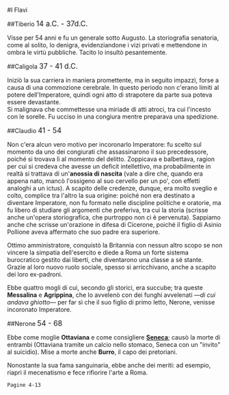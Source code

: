 <head>
	<link rel="stylesheet" href="../Default.css">
	<style>
		body {
		--main-color: green;
		}
	</style>
</head> 

#I Flavi

##Tiberio
<big>14 a.C. - 37d.C.</big>  

Visse per 54 anni e fu un generale sotto Augusto. La storiografia senatoria, come al solito, lo denigra, evidenziandone i vizi privati e mettendone in ombra le virtù pubbliche. Tacito lo insultò pesantemente.

##Caligola
<big>37 - 41 d.C.</big>  

Iniziò la sua carriera in maniera promettente, ma in seguito impazzì, forse a causa di una commozione cerebrale. In questo periodo non c'erano limiti al potere dell'Imperatore, quindi ogni atto di strapotere da parte sua poteva essere devastante.  
Si malignava che commettesse una miriade di atti atroci, tra cui l'incesto con le sorelle. Fu ucciso in una congiura mentre preparava una spedizione.

##Claudio
<big>41 - 54</big>  

Non c'era alcun vero motivo per incoronarlo Imperatore: fu scelto sul momento da uno dei congiurati che assassinarono il suo precedessore, poiché si trovava lì al momento del delitto. Zoppicava e balbettava, ragion per cui si credeva che avesse un deficit intellettivo, ma probabilmente in realtà si trattava di un'**anossia di nascita** (vale a dire che, quando era appena nato, mancò l'ossigeno al suo cervello per un po', con effetti analoghi a un ictus). A scapito delle credenze, dunque, era molto sveglio e colto, complice tra l'altro la sua origine: poiché non era destinato a diventare Imperatore, non fu formato nelle discipline politiche e oratorie, ma fu libero di studiare gli argomenti che preferiva, tra cui la storia (scrisse anche un'opera storiografica, che purtroppo non ci è pervenuta). Sappiamo anche che scrisse un'orazione in difesa di Cicerone, poiché il figlio di Asinio Pollione aveva affermato che suo padre era superiore.  

Ottimo amministratore, conquistò la Britannia con nessun altro scopo se non vincere la simpatia dell'esercito e diede a Roma un forte sistema burocratico gestito dai liberti, che diventarono una classe a sé stante. Grazie al loro nuovo ruolo sociale, spesso si arricchivano, anche a scapito dei loro ex-padroni.  

Ebbe quattro mogli di cui, secondo gli storici, era succube; tra queste **Messalina** e **Agrippina**, che lo avvelenò con dei funghi avvelenati *—di cui andava ghiotto—* per far sì che il suo figlio di primo letto, Nerone, venisse incoronato Imperatore.

##Nerone
<big>54 - 68</big>  

Ebbe come moglie **Ottaviana** e come consigliere [**Seneca**](file://../Latino/Seneca.html); causò la morte di entrambi (Ottaviana tramite un calcio nello stomaco, Seneca con un "invito" al suicidio). Mise a morte anche **Burro**, il capo dei pretoriani.  

Nonostante la sua fama sanguinaria, ebbe anche dei meriti: ad esempio, riaprì il mecenatismo e fece rifiorire l'arte a Roma.  

	Pagine 4-13

<script> this.scroll(0,200000) </script> 